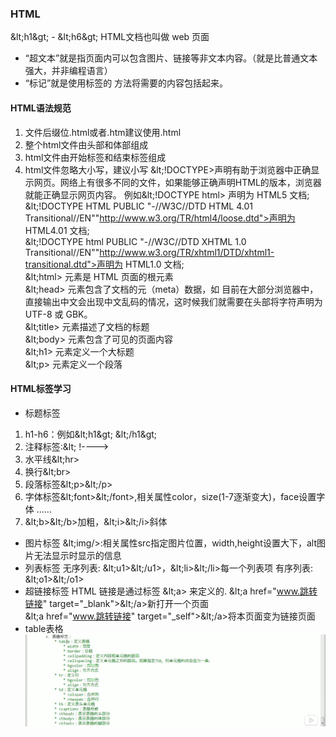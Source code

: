 ### HTML
&amp;lt;h1&amp;gt; - &amp;lt;h6&amp;gt;
HTML文档也叫做 web 页面       
* “超文本”就是指页面内可以包含图片、链接等非文本内容。（就是比普通文本强大，并非编程语言）
* “标记”就是使用标签的 方法将需要的内容包括起来。  

#### HTML语法规范
1. 文件后缀位.html或者.htm建议使用.html
2. 整个html文件由头部<head></head>和体部<body></body>组成
3. html文件由开始标签和结束标签组成
4. html文件忽略大小写，建议小写
&amp;lt;!DOCTYPE>声明有助于浏览器中正确显示网页。网络上有很多不同的文件，如果能够正确声明HTML的版本，浏览器就能正确显示网页内容。
例如&amp;lt;!DOCTYPE html> 声明为 HTML5 文档;        
&amp;lt;!DOCTYPE HTML PUBLIC "-//W3C//DTD HTML 4.01 Transitional//EN""http://www.w3.org/TR/html4/loose.dtd">声明为 HTML4.01 文档;        
&amp;lt;!DOCTYPE html PUBLIC "-//W3C//DTD XHTML 1.0 Transitional//EN""http://www.w3.org/TR/xhtml1/DTD/xhtml1-transitional.dtd">声明为 HTML1.0 文档;               
&amp;lt;html> 元素是 HTML 页面的根元素           
&amp;lt;head> 元素包含了文档的元（meta）数据，如 <meta charset="utf-8"> 目前在大部分浏览器中，直接输出中文会出现中文乱码的情况，这时候我们就需要在头部将字符声明为 UTF-8 或 GBK。                
&amp;lt;title> 元素描述了文档的标题            
&amp;lt;body> 元素包含了可见的页面内容      
&amp;lt;h1> 元素定义一个大标题           
&amp;lt;p> 元素定义一个段落         
#### HTML标签学习
* 标题标签
1. h1-h6：例如&amp;lt;h1&amp;gt;  &amp;lt;/h1&amp;gt;
2. 注释标签:&amp;lt;	!---->
3. 水平线&amp;lt;hr>
4. 换行&amp;lt;br>
5. 段落标签&amp;lt;p>&amp;lt;/p>
6. 字体标签&amp;lt;font>&amp;lt;/font>,相关属性color，size(1-7逐渐变大)，face设置字体 ……
7. &amp;lt;b>&amp;lt;/b>加粗，&amp;lt;i>&amp;lt;/i>斜体
* 图片标签
&amp;lt;img/>:相关属性src指定图片位置，width,height设置大下，alt图片无法显示时显示的信息
* 列表标签
无序列表: &amp;lt;u1>&amp;lt;/u1>，&amp;lt;li>&amp;lt;/li>每一个列表项
有序列表: &amp;lt;o1>&amp;lt;/o1>
* 超链接标签
HTML 链接是通过标签 &amp;lt;a> 来定义的.
&amp;lt;a href="www.跳转链接" target="_blank">&amp;lt;/a>新打开一个页面         
&amp;lt;a href="www.跳转链接" target="_self">&amp;lt;/a>将本页面变为链接页面     
* table表格   
![alt 属性文本](https://github.com/eternityfantastic/study/blob/master/note/img/HTML表格标签.png)
